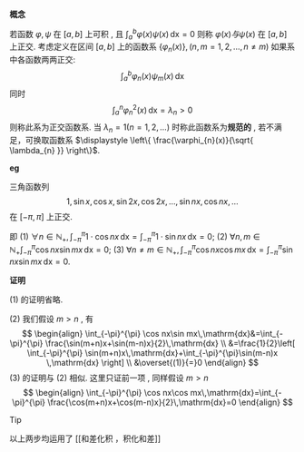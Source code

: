 
**概念**

若函数 $\displaystyle \varphi, \psi$ 在 $\displaystyle [a,b]$ 上可积 , 且 $\displaystyle \int_{a}^{b} \varphi(x)\psi(x)\,\mathrm{dx}=0$ 则称 $\displaystyle \varphi(x)与\psi(x)$ 在 $\displaystyle [a,b]$ 上正交.
考虑定义在区间 $\displaystyle [a,b]$ 上的函数系 $\displaystyle \left\{ \varphi_{n}(x) \right\},(n,m=1,2,\dots,n\neq m)$ 
如果系中各函数两两正交:
$$
\int_{a}^{b} \varphi_{n}(x)\psi_{m}(x)\,\mathrm{dx}
$$
同时
$$
\int_{a}^{n}\varphi_{n}^{2}(x) \,\mathrm{dx}=\lambda_{n}>0
$$
则称此系为正交函数系.
当 $\displaystyle \lambda_{n}=1(n=1,2,\dots)$ 时称此函数系为**规范的** , 若不满足，可换取函数系 $\displaystyle \left\{ \frac{\varphi_{n}(x)}{\sqrt{ \lambda_{n} }} \right\}$.

**eg**

三角函数列
$$
1,\sin x,\cos x,\sin 2x,\cos 2x ,\dots,\sin nx,\cos nx, \dots
$$
在 $\displaystyle [-\pi,\pi]$ 上正交.

即
(1) $\displaystyle \forall n \in \mathbb{N}_{+},\int_{-\pi}^{\pi} 1\cdot\cos nx\,\mathrm{dx}=\int_{-\pi}^{\pi} 1\cdot \sin nx\,\mathrm{dx}=0$;
(2) $\displaystyle \forall n,m \in \mathbb{N}_{+} \int_{-\pi}^{\pi} \cos nx\sin mx\,\mathrm{dx}=0$;
(3) $\displaystyle \forall n\neq m \in \mathbb{N}_{+},\int_{-\pi}^{\pi} \cos nx\cos mx\,\mathrm{dx}=\int_{-\pi}^{\pi} \sin nx\sin mx\,\mathrm{dx}=0$.

**证明**

(1) 的证明省略.

(2) 我们假设 $\displaystyle m>n$ , 有
$$
\begin{align}
\int_{-\pi}^{\pi} \cos nx\sin mx\,\mathrm{dx}&=\int_{-\pi}^{\pi} \frac{\sin(m+n)x+\sin(m-n)x}{2}\,\mathrm{dx} \\
&=\frac{1}{2}\left[ \int_{-\pi}^{\pi} \sin(m+n)x\,\mathrm{dx}+\int_{-\pi}^{\pi}\sin(m-n)x \,\mathrm{dx} \right] \\
&\overset{(1)}{=}0 
\end{align}
$$
(3) 的证明与 (2) 相似.
这里只证前一项 , 同样假设 $\displaystyle m>n$
$$
\begin{align}
\int_{-\pi}^{\pi} \cos nx\cos mx\,\mathrm{dx}=\int_{-\pi}^{\pi} \frac{\cos(m+n)x+\cos(m-n)x}{2}\,\mathrm{dx}=0
\end{align}
$$

>[!tip] 
>以上两步均运用了 [[和差化积 ，积化和差]]

